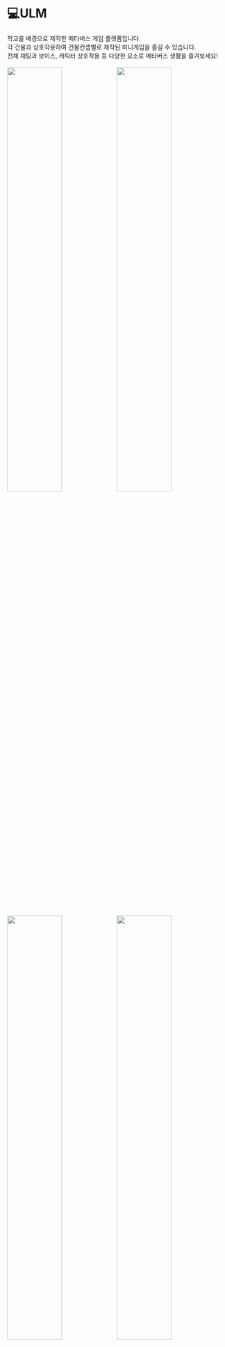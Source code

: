 # 💻ULM
학교를 배경으로 제작한 메타버스 게임 플랫폼입니다.<br/>
각 건물과 상호작용하여 건물컨셉별로 제작된 미니게임을 즐길 수 있습니다.<br/>
전체 채팅과 보이스, 캐릭터 상호작용 등 다양한 요소로 메타버스 생활을 즐겨보세요!<br/>
<br/>
<img width="50%" src="https://user-images.githubusercontent.com/81176789/201563225-d2c945be-41fb-49a6-9b86-a93eab64ec68.png"/><img width="50%" src="https://user-images.githubusercontent.com/81176789/201563301-c2828721-41c5-40fc-9be6-f0bd38351bbc.png"/>
<img width="50%" src="https://user-images.githubusercontent.com/81176789/201563411-bf780b9e-bb75-44a6-ab64-735138dfb0d2.png"/><img width="50%" src="https://user-images.githubusercontent.com/81176789/201572311-ec7b670a-d6be-4303-9df1-6674e1414536.jpg"/>
<br/>
<br/>
<br/>
<br/>
# ⚙️ Development Enviroment
✔️ OS : Windows 11<br/> 
✔️ Tool : Unity Engine 3D<br/> 
✔️ Version : 2021.3.8f1<br/> 
✔️ IDE : Visual Studio 2019<br/> 
✔️ Library : Photon PUN2 - 2.41, Photon Chat - 2.17, Photon Voice2 - 2.50<br/> 
<img src="https://img.shields.io/badge/C Sharp-239120?style=flat&logo=C Sharp&logoColor=white"/><img src="https://img.shields.io/badge/Unity3D-000000?style=flat&logo=Unity&logoColor=white"/>
<br/>
<br/>
<br/>
<br/>
# 🔗 Youtube URL
[![Video Label](http://img.youtube.com/vi/7yTo96zf0bs/0.jpg)](https://youtu.be/7yTo96zf0bs)

